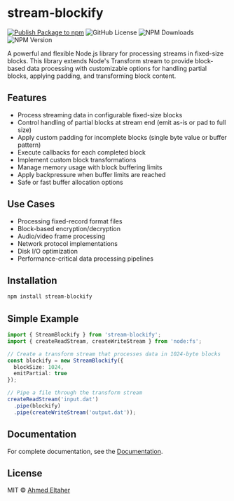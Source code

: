 # stream-blockify

[![Publish Package to npm](https://github.com/ahmedheltaher/stream-blockify/actions/workflows/npm-publish.yml/badge.svg)](https://github.com/ahmedheltaher/stream-blockify/actions/workflows/npm-publish.yml)
![GitHub License](https://img.shields.io/github/license/ahmedheltaher/stream-blockify)
![NPM Downloads](https://img.shields.io/npm/d18m/stream-blockify)
![NPM Version](https://img.shields.io/npm/v/stream-blockify)

A powerful and flexible Node.js library for processing streams in fixed-size blocks. This library extends Node's Transform stream to provide block-based data processing with customizable options for handling partial blocks, applying padding, and transforming block content.

## Features

- Process streaming data in configurable fixed-size blocks
- Control handling of partial blocks at stream end (emit as-is or pad to full size)
- Apply custom padding for incomplete blocks (single byte value or buffer pattern)
- Execute callbacks for each completed block
- Implement custom block transformations
- Manage memory usage with block buffering limits
- Apply backpressure when buffer limits are reached
- Safe or fast buffer allocation options

## Use Cases

- Processing fixed-record format files
- Block-based encryption/decryption
- Audio/video frame processing
- Network protocol implementations
- Disk I/O optimization
- Performance-critical data processing pipelines

## Installation

```bash
npm install stream-blockify
```

## Simple Example

```typescript
import { StreamBlockify } from 'stream-blockify';
import { createReadStream, createWriteStream } from 'node:fs';

// Create a transform stream that processes data in 1024-byte blocks
const blockify = new StreamBlockify({
  blockSize: 1024,
  emitPartial: true
});

// Pipe a file through the transform stream
createReadStream('input.dat')
  .pipe(blockify)
  .pipe(createWriteStream('output.dat'));
```

## Documentation

For complete documentation, see the [Documentation](https://github.com/ahmedheltaher/stream-blockify/blob/main/DOCUMENTATION.md).

## License

MIT © [Ahmed Eltaher](https://github.com/ahmedheltaher)
